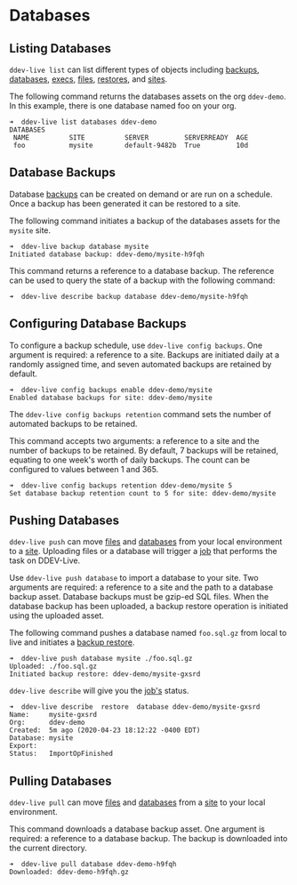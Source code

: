 # Databases

## Listing Databases

`ddev-live list` can list different types of objects including [backups](https://docs.ddev.com/backups/), [databases](https://docs.ddev.com/databases/), [execs](https://docs.ddev.com/execs/), [files](https://docs.ddev.com/files/), [restores](https://docs.ddev.com/restores/), and [sites](https://docs.ddev.com/sites/).

The following command returns the databases assets on the org `ddev-demo`. In this example, there is one database named foo on your org.
```
➜  ddev-live list databases ddev-demo
DATABASES
 NAME          SITE          SERVER         SERVERREADY  AGE
 foo           mysite        default-9482b  True         10d
```

## Database Backups

Database [backups](https://docs.ddev.com/backups/) can be created on demand or are run on a schedule. Once a backup has been generated it can be restored to a site.

The following command initiates a backup of the databases assets for the `mysite` site.
```
➜  ddev-live backup database mysite 
Initiated database backup: ddev-demo/mysite-h9fqh
```

This command returns a reference to a database backup. The reference can be used to query the state of a backup with the following command:
```
➜  ddev-live describe backup database ddev-demo/mysite-h9fqh
```

## Configuring Database Backups
To configure a backup schedule, use `ddev-live config backups`. One argument is required: a reference to a site. Backups are initiated daily at a randomly assigned time, and seven automated backups are retained by default.
```
➜  ddev-live config backups enable ddev-demo/mysite
Enabled database backups for site: ddev-demo/mysite
```

The `ddev-live config backups retention` command sets the number of automated backups to be retained. 

This command accepts two arguments: a reference to a site and the number of backups to be retained. By default, 7 backups will be retained, equating to one week's worth of daily backups. The count can be configured to values between 1 and 365.
```
➜  ddev-live config backups retention ddev-demo/mysite 5
Set database backup retention count to 5 for site: ddev-demo/mysite
```

## Pushing Databases
`ddev-live push` can move [files](https://docs.ddev.com/files/) and [databases](https://docs.ddev.com/databases/) from your local environment to a [site](https://docs.ddev.com/sites/). Uploading files or a database will trigger a [job](https://docs.ddev.com/jobs/) that performs the task on DDEV-Live.

Use `ddev-live push database` to import a database to your site. Two arguments are required: a reference to a site and the path to a database backup asset. Database backups must be gzip-ed SQL files. When the database backup has been uploaded, a backup restore operation is initiated using the uploaded asset.

The following command pushes a database named `foo.sql.gz` from local to live and initiates a [backup restore](https://docs.ddev.com/backups/). 
```
➜  ddev-live push database mysite ./foo.sql.gz
Uploaded: ./foo.sql.gz
Initiated backup restore: ddev-demo/mysite-gxsrd
```

`ddev-live describe` will give you the [job's](https://docs.ddev.com/jobs) status.
```
➜  ddev-live describe  restore  database ddev-demo/mysite-gxsrd
Name:     mysite-gxsrd
Org:      ddev-demo
Created:  5m ago (2020-04-23 18:12:22 -0400 EDT)
Database: mysite
Export:
Status:   ImportOpFinished
```

## Pulling Databases
`ddev-live pull` can move [files](https://docs.ddev.com/files/) and [databases](https://docs.ddev.com/databases/) from a [site](https://docs.ddev.com/sites/) to your local environment.

This command downloads a database backup asset. One argument is required: a reference to a database backup. The backup is downloaded into the current directory.
```
➜  ddev-live pull database ddev-demo-h9fqh
Downloaded: ddev-demo-h9fqh.gz
```
